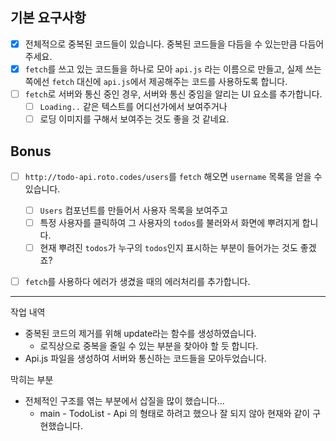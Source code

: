 
## 기본 요구사항

- [x] 전체적으로 중복된 코드들이 있습니다. 중복된 코드들을 다듬을 수 있는만큼 다듬어주세요.
- [x] `fetch`를 쓰고 있는 코드들을 하나로 모아 `api.js` 라는 이름으로 만들고, 실제 쓰는 쪽에선 `fetch` 대신에 `api.js`에서 제공해주는 코드를 사용하도록 합니다.
- [ ] `fetch`로 서버와 통신 중인 경우, 서버와 통신 중임을 알리는 UI 요소를 추가합니다.
  - [ ] `Loading..` 같은 텍스트를 어디선가에서 보여주거나
  - [ ] 로딩 이미지를 구해서 보여주는 것도 좋을 것 같네요.

## Bonus

- [ ] `http://todo-api.roto.codes/users`를 `fetch` 해오면 `username` 목록을 얻을 수 있습니다.
  - [ ] `Users` 컴포넌트를 만들어서 사용자 목록을 보여주고
  - [ ] 특정 사용자를 클릭하여 그 사용자의 `todos`를 불러와서 화면에 뿌려지게 합니다.
  - [ ] 현재 뿌려진 `todos`가 누구의 `todos`인지 표시하는 부분이 들어가는 것도 좋겠죠?
- [ ] `fetch`를 사용하다 에러가 생겼을 때의 에러처리를 추가합니다.


---
작업 내역 
- 중복된 코드의 제거를 위해 update라는 함수를 생성하였습니다. 
  - 로직상으로 중복을 줄일 수 있는 부분을 찾아야 할 듯 합니다. 
- Api.js 파일을 생성하여 서버와 통신하는 코드들을 모아두었습니다. 

막히는 부분 
- 전체적인 구조를 엮는 부분에서 삽질을 많이 했습니다...
  - main - TodoList - Api 의 형태로 하려고 했으나 잘 되지 않아 현재와 같이 구현했습니다. 
